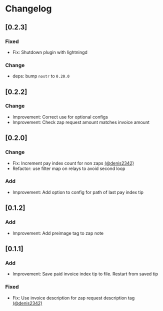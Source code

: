 # Changelog


## [0.2.3]
### Fixed
- Fix: Shutdown plugin with lightningd

### Change
- deps: bump `nostr` to `0.20.0`

## [0.2.2]
### Change
- Improvement: Correct use for optional configs
- Improvement: Check zap request amount matches invoice amount

## [0.2.0]
### Change
- Fix: Increment pay index count for non zaps [(@denis2342)](https://github.com/denis2342) 
- Refactor: use filter map on relays to avoid second loop
### Add
- Improvement: Add option to config for path of last pay index tip

## [0.1.2] 
### Add 
- Improvement: Add preimage tag to zap note

## [0.1.1]
### Add
- Improvement: Save paid invoice index tip to file. Restart from saved tip
### Fixed
- Fix: Use invoice description for zap request description tag [(@denis2342)](https://github.com/denis2342)